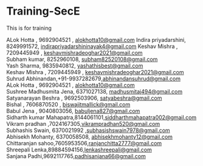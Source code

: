 # Training-SecE
This is for training

ALok Hotta , 9692904521 , alokhotta10@gmail.com
Indira priyadarshini, 8249991572, indirapriyadarshininayak4@gmail.com
Keshav Mishra , 7209445949 , keshavmishradeoghar2021@gmail.com </br>
Subham kumar, 8252960108, subham82520108@gmail.com</br>
Yash Sharma, 9835940812, yashathisbest@gmail.com </br>
Keshav Mishra , 7209445949 , keshavmishradeoghar2021@gmail.com </br>
Suhrud Abhinandan,+91-9937282679,abhinandansuhrud@gmail.com </br>
ALok Hotta , 9692904521 , alokhotta10@gmail.com<br>
Sushree Madhusmita Jena, 6371027138, madhusmitaj494@gmail.com</br>
Satyanarayan Beshra , 9692503906, satyabeshra@gmail.com</br>
Bishal , 7606870520 , biswajitmallick@gmail.com</br>
Babul Jena , 9040803056, babuljena827@gmail.com</br>
Sidharth kumar Mahapatra,8144061101,siddharthmahapatra002@gmail.com</br>
Vikram pradhan ,7024167305,vikrampradhan520@gmail.com</br>
Subhashis Swain, 6370021992 ,subhasishswain7978@gmail.com</br>
Abhisekh Mohanty, 6370058508, abhisekhmohanty12@gmail.com</br>
Chittaranjan sahoo,7605953506,ranjanchitta2777@gmail.com</br>
Shreepali Lenka,89884594156,lenkashreepali@gmail.com<br>
Sanjana Padhi,9692117765,padhisanjana66@gmail.com<br>
